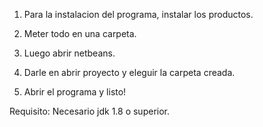 1. Para la instalacion del programa, instalar los productos.

2. Meter todo en una carpeta.

3. Luego abrir netbeans.

4. Darle en abrir proyecto y eleguir la carpeta creada.

5. Abrir el programa y listo!


Requisito:
Necesario jdk 1.8 o superior.
